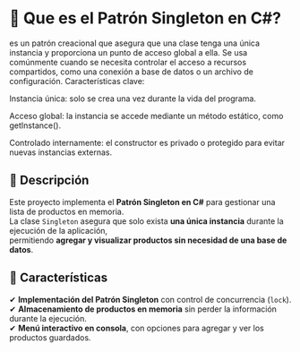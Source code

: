 # 🔹 Que es el Patrón Singleton en C#?

es un patrón creacional que asegura que una clase tenga una única instancia y proporciona un punto de acceso global a ella. Se usa comúnmente cuando se necesita controlar el acceso a recursos compartidos, como una conexión a base de datos o un archivo de configuración.
Características clave:

Instancia única: solo se crea una vez durante la vida del programa.

Acceso global: la instancia se accede mediante un método estático, como getInstance().

Controlado internamente: el constructor es privado o protegido para evitar nuevas instancias externas.

## 📌 Descripción
Este proyecto implementa el **Patrón Singleton en C#** para gestionar una lista de productos en memoria.  
La clase `Singleton` asegura que solo exista **una única instancia** durante la ejecución de la aplicación,  
permitiendo **agregar y visualizar productos sin necesidad de una base de datos**.

## 🚀 Características
✔ **Implementación del Patrón Singleton** con control de concurrencia (`lock`).  
✔ **Almacenamiento de productos en memoria** sin perder la información durante la ejecución.  
✔ **Menú interactivo en consola**, con opciones para agregar y ver los productos guardados.  


